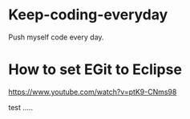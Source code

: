 # Keep-coding-everyday
Push myself code every day. 

# How to set EGit to Eclipse
https://www.youtube.com/watch?v=ptK9-CNms98


test .....